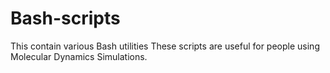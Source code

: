 # Bash-scripts
This contain various Bash utilities
These scripts are useful for people using Molecular Dynamics Simulations.
